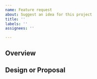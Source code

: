 ```yaml
---
name: Feature request
about: Suggest an idea for this project
title: ''
labels: ''
assignees: ''

---
```


## Overview


## Design or Proposal

